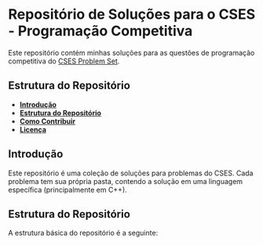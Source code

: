 # Repositório de Soluções para o CSES - Programação Competitiva

Este repositório contém minhas soluções para as questões de programação competitiva do [CSES Problem Set](https://cses.fi/problemset/).

## Estrutura do Repositório

- **[Introdução](#introdução)**
- **[Estrutura do Repositório](#estrutura-do-repositório)**
- **[Como Contribuir](#como-contribuir)**
- **[Licença](#licença)**

## Introdução

Este repositório é uma coleção de soluções para problemas do CSES. Cada problema tem sua própria pasta, contendo a solução em uma linguagem específica (principalmente em C++).

## Estrutura do Repositório

A estrutura básica do repositório é a seguinte:

